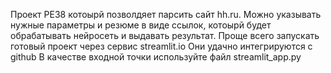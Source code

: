 Проект PE38 котоырй позволдяет парсить сайт hh.ru.
Можно указывать нужные параметры и резюме в виде ссылок, котоырй будет обрабатывать нейросеть и выдавать результат.
Проще всего запускать готовый проект через сервис  streamlit.io
Они удачно интегрируются с github
В качестве входной точки используйте файл streamlit_app.py
